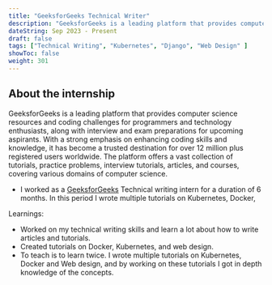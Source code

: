 ```yaml
---
title: "GeeksforGeeks Technical Writer"
description: "GeeksforGeeks is a leading platform that provides computer science resources and coding challenges for programmers and technology enthusiasts, along with interview and exam preparations for upcoming aspirants. With a strong emphasis on enhancing coding skills and knowledge, it has become a trusted destination for over 12 million plus registered users worldwide. The platform offers a vast collection of tutorials, practice problems, interview tutorials, articles, and courses, covering various domains of computer science."
dateString: Sep 2023 - Present
draft: false
tags: ["Technical Writing", "Kubernetes", "Django", "Web Design" ]
showToc: false
weight: 301
---
```


## About the internship
GeeksforGeeks is a leading platform that provides computer science resources and coding challenges for programmers and technology enthusiasts, along with interview and exam preparations for upcoming aspirants. With a strong emphasis on enhancing coding skills and knowledge, it has become a trusted destination for over 12 million plus registered users worldwide. The platform offers a vast collection of tutorials, practice problems, interview tutorials, articles, and courses, covering various domains of computer science.

- I worked as a [GeeksforGeeks](https://www.geeksforgeeks.org/) Technical writing intern for a duration of 6 months. In this period I wrote multiple tutorials on Kubernetes, Docker, 

Learnings: 
- Worked on my technical writing skills and learn a lot about how to write articles and tutorials.
- Created tutorials on Docker, Kubernetes, and web design.
- To teach is to learn twice. I wrote multiple tutorials on Kubernetes, Docker and Web design, and by working on these tutorials I got in depth knowledge of the concepts.

